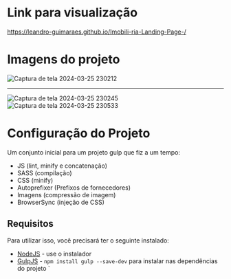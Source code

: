 # Link para visualização 
https://leandro-guimaraes.github.io/Imobili-ria-Landing-Page-/

# Imagens do projeto 
![Captura de tela 2024-03-25 230212](https://github.com/leandro-guimaraes/Imobiliaria-Landing-Page/assets/85081592/add9b963-713b-45ba-9136-8e97f0745eb3)
__________________________________________________________________________________

![Captura de tela 2024-03-25 230245](https://github.com/leandro-guimaraes/Imobiliaria-Landing-Page/assets/85081592/9d072f0d-f40c-42a9-9867-afc3bfda9de3)        ![Captura de tela 2024-03-25 230533](https://github.com/leandro-guimaraes/Imobiliaria-Landing-Page/assets/85081592/d137e765-474c-420d-b6c2-e3bf0af05fd5)


Configuração do Projeto
=============================

Um conjunto inicial para um projeto gulp que fiz a um tempo:
+ JS (lint, minify e concatenação)
+ SASS (compilação)
+ CSS (minify)
+ Autoprefixer (Prefixos de fornecedores)
+ Imagens (compressão de imagem)
+ BrowserSync (injeção de CSS)

## Requisitos

Para utilizar isso, você precisará ter o seguinte instalado:

+ [NodeJS](http://nodejs.org) - use o instalador
+ [GulpJS](https://github.com/gulpjs/gulp) - `npm install gulp --save-dev` para instalar nas dependências do projeto
`

